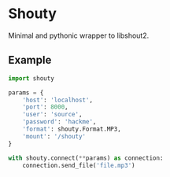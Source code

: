# Shouty

Minimal and pythonic wrapper to libshout2.


## Example

```python
import shouty

params = {
    'host': 'localhost',
    'port': 8000,
    'user': 'source',
    'password': 'hackme',
    'format': shouty.Format.MP3,
    'mount': '/shouty'
}

with shouty.connect(**params) as connection:
    connection.send_file('file.mp3')
```
